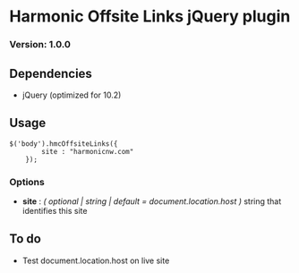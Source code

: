 # Harmonic Offsite Links jQuery plugin
### Version: 1.0.0
	
## Dependencies

* jQuery (optimized for 10.2)	
	
## Usage

```
$('body').hmcOffsiteLinks({
		site : "harmonicnw.com"
	});
```

### Options	

* **site** : *( optional | string | default = document.location.host )* string that identifies this site
	
## To do

* Test document.location.host on live site